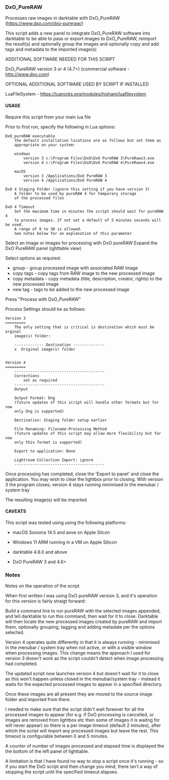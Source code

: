 ### DxO_PureRAW

Processes raw images in darktable with DxO_PureRAW (https://www.dxo.com/dxo-pureraw/)

This script adds a new panel to integrate DxO_PureRAW software into darktable to be able to pass or export images to DxO_PureRAW, reimport the result(s) and optionally group the images and optionally copy and add tags and metadata to the imported image(s)

ADDITIONAL SOFTWARE NEEDED FOR THIS SCRIPT

DxO_PureRAW version 3 or 4 (4.7+) (commercial software - http://www.dxo.com)

OPTIONAL ADDITIONAL SOFTWARE USED BY SCRIPT IF INSTALLED

LuaFileSystem - https://luarocks.org/modules/hisham/luafilesystem

#### USAGE
Require this script from your main lua file

Prior to first run, specify the following in Lua options:
    
    DxO_pureRAW executable
        the default installation locations are as follows but set them as 
        appropriate on your system:
    
        windows 
            version 3 c:\Program Files\DxO\DxO PureRAW 3\PureRawv3.exe 
            version 4 c:\Program Files\DxO\DxO PureRAW 4\PureRawv4.exe 
 
        macOS
            version 3 /Applications/DxO PureRAW 3
            version 4 /Applications/DxO PureRAW 4

    DxO 4 Staging Folder (ignore this setting if you have version 3)
        A folder to be used by pureRAW 4 for temporary storage 
        of the processed files
    
    DxO 4 Timeout
        Set the maximum time in minutes the script should wait for pureRAW 4
        to process images. If not set a default of 5 minutes seconds will be used. 
        A range of 0 to 30 is allowed. 
        See notes below for an explanation of this parameter 



Select an image or images for processing with DxO pureRAW
Expand the DxO PureRAW panel (ighttable view) 
    
Select options as required:
- group - group processed image with associated RAW image
- copy tags - copy tags from RAW image to the new  processed image
- copy metadata - copy metadata (title, description, creator, rights) to the new processed image
- new tag - tags to be added to the new processed image
         
Press "Process with DxO_PureRAW"
    
Process Settings should be as follows:
    
    Version 3
    ========= 
        The only setting that is critical is destination which must be orginal 
        image(s) folder:

        ------------- Destination -------------- 
        x  Original image(s) folder


    Version 4
    =========
        ----------------------------------------
        Corrections 
            set as required
        ----------------------------------------
        Output

        Output Format: Dng 
        (future updates of this script will handle other formats but for now 
        only Dng is supported)
        
        Destination: Staging folder setup earlier
        
        File Renaming: Filename-Processing Method 
        (future updates of this script may allow more flexibility but for now 
        only this format is supported)
        
        Export to application: None
        
        Lightroom Collection Import: ignore
        ----------------------------------------


Once processing has completed, close the 'Export to panel' and close the application. You may wish to clear the lightbox prior to closing. With version 3 the program closes; version 4 stays running minimised in the menubar / system tray

The resulting image(s) will be imported 

#### CAVEATS
This script was tested using using the following platforms:
- macOS Sonoma 14.5 and aove on Apple Silcon
- Windows 11 ARM running in a VM on Apple Silicon

- darktable 4.8.0 and above

- DxO PureRAW 3 and 4.6+

### Notes
Notes on the operation of the script

When first written I was using DxO pureRAW version 3, and it's operation for this version is fairly straigt forward:

Build a command line to run pureRAW with the selected images appended, and tell darktable to run this command, then wait for it to close. Darktable will then locate the new processed images created by pureRAW and import them, optionally grouping, tagging and adding metadate per the options selected.

Version 4 operates quite differently in that it is always running - minimised in the menubar / system tray when not active, or with a visible window when processing images. This change means the approach I used for version 3 doesn't work as the script couldn't detect when image processing had completed. 

The updated script now launches version 4 but doesn't wait for it to close as this won't happen unless closed in the menubar/system tray - instead it waits for the expected processed images to appear in a specified directory. 

Once these images are all present they are moved to the source image folder and imported from there. 

I needed to make sure that the script didn't wait foreever for all the processed images to appear (for e.g. if DxO processing is cancelled, or images are removed from lightbox etc then some of images it is waitng for will never appear) so there is a per image timeout (default 2 minutes), after which the script will import any processed images but leave the rest. This timeout is configurable between 0 and 5 minutes.

A counter of number of images processed and elapsed time is displayed the the bottom of the left panel of lighttable.

A limitation is that I have found no way to stop a script once it's running - so if you start the DxO script and then change you mind, there isn't a way of stopping the script until the specified timeout elapses.

    